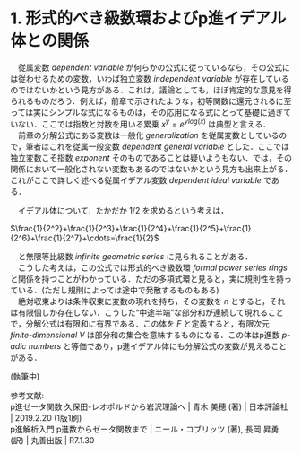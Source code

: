 # 1. 形式的べき級数環およびp進イデアル体との関係

　従属変数 *dependent variable* が何らかの公式に従っているなら，その公式には従わせるための変数，いわば独立変数 *independent variable* が存在しているのではないかという見方がある．これは，議論としても，ほぼ肯定的な意見を得られるものだろう．例えば，前章で示されたような，初等関数に還元されるに至っては実にシンプルな式になるものは，その応用になる式にとって基礎に過ぎていない．ここでは指数と対数を用いる累乗 $x^y=e^{y log(x)}$ は典型と言える．  
　前章の分解公式にある変数は一般化 *generalization* を従属変数としているので，筆者はこれを従属一般変数 *dependent general variable* とした．ここでは独立変数こそ指数 *exponent* そのものであることは疑いようもない．では，その関係において一般化されない変数もあるのではないかという見方も出来上がる．これがここで詳しく述べる従属イデアル変数 *dependent ideal variable* である．  

　イデアル体について，たかだか $1/2$ を求めるという考えは，  

$\frac{1}{2^2}+\frac{1}{2^3}+\frac{1}{2^4}+\frac{1}{2^5}+\frac{1}{2^6}+\frac{1}{2^7}+\cdots=\frac{1}{2}$

　と無限等比級数 *infinite geometric series* に見られることがある．  
　こうした考えは，この公式では形式的べき級数環 *formal power series rings* と関係を持つことがわかっている．ただの多項式環と見ると，実に規則性を持っている．(ただし規則によっては途中で発散するものもある)  
　絶対収束よりは条件収束に変数の現れを持ち，その変数を $n$ とすると，それは有限個しか存在しない．こうした“中途半端”な部分和が連続して現れることで，分解公式は有限和に有界である．この体を $F$ と定義すると，有限次元 *finite-dimensional* $V$ は部分和の集合を意味するものになる．この体はp進数 *p-adic numbers* と等価であり，p進イデアル体にも分解公式の変数が見えることがある．  

(執筆中)

参考文献:  
p進ゼータ関数 久保田-レオポルドから岩沢理論へ | 青木 美穂 (著) | 日本評論社 | 2019.2.20 (1版1刷)  
p進解析入門 p進数からゼータ関数まで | ニール・コブリッツ (著), 長岡 昇勇 (訳) | 丸善出版 | R7.1.30  

